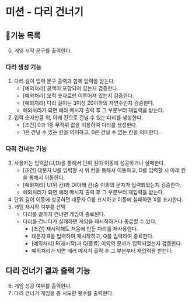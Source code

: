 # 미션 - 다리 건너기

## 🚀기능 목록

0. 게임 시작 문구를 출력한다.

### 다리 생성 기능

1. 다리 길이 입력 문구 출력과 함께 입력을 받는다.
   - [예외처리] 공백이 포함되어 있는지 검증한다.
   - [예외처리] 오직 숫자로만 이루어져 있는지 검증한다.
   - [예외처리] 다리 길이는 3이상 20이하의 자연수인지 검증한다.
   - 예외처리가 되면 에러 메시지 출력 후 그 부분부터 재입력을 받는다.
2. 입력 숫자만큼 위, 아래 칸으로 건널 수 있는 다리를 생성한다.
   - [조건] 0과 1중 무작위 값을 이용하여 다리를 생성한다.
   - 1은 건널 수 있는 칸을 의미하고, 0은 건널 수 없는 칸을 의미한다.

### 다리 건너는 기능

3. 사용자는 입력값(U,D)을 통해서 단위 길이 이동에 성공하거나 실패한다.
   - [조건] 대문자 U를 입력할 시 위 칸을 통해서 이동하고, D를 입력할 시 아래 칸을 통해서 이동한다.
   - [예외처리] U(위 칸)와 D(아래 칸)중 이외의 문자가 입력되었는지 검증한다.
   - 예외처리가 되면 에러 메시지 출력 후 그 부분부터 재입력을 받는다.
4. 단위 길이 이동에 성공하면 대문자 O를 표시하고 이동에 실패하면 X를 표시한다.
5. 게임 재시작 여부를 선택
   - 다리를 끝까지 건너면 게임이 종료된다.
   - 다리를 건너다가 실패하면 게임을 재시작하거나 종료할 수 있다.
     - [조건] 재시작해도 처음에 만든 다리를 재사용한다.
     - 대문자 R을 입력하여 재시작하고, Q를 입력하여 종료한다.
     - [예외처리] R(재시작)과 Q(종료) 이외의 문자가 입력되었는지 검증한다.
     - 예외처리가 되면 에러 메시지 출력 후 그 부분부터 재입력을 받는다.

## 다리 건너기 결과 출력 기능

6. 게임 성공 여부를 출력한다.
7. 다리 건너기 게임을 총 시도한 횟수를 출력한다.
